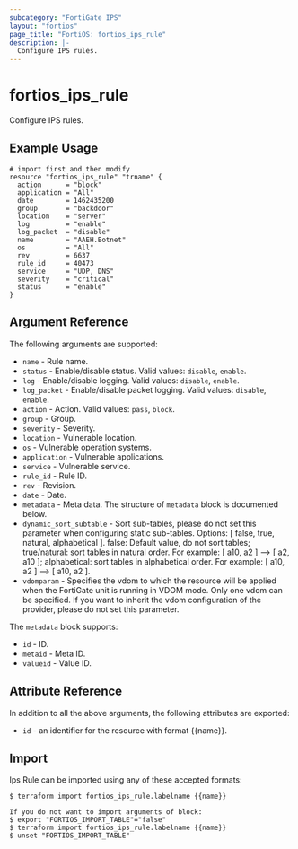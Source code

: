 ```yaml
---
subcategory: "FortiGate IPS"
layout: "fortios"
page_title: "FortiOS: fortios_ips_rule"
description: |-
  Configure IPS rules.
---
```


# fortios_ips_rule
Configure IPS rules.

## Example Usage

```hcl
# import first and then modify
resource "fortios_ips_rule" "trname" {
  action      = "block"
  application = "All"
  date        = 1462435200
  group       = "backdoor"
  location    = "server"
  log         = "enable"
  log_packet  = "disable"
  name        = "AAEH.Botnet"
  os          = "All"
  rev         = 6637
  rule_id     = 40473
  service     = "UDP, DNS"
  severity    = "critical"
  status      = "enable"
}
```

## Argument Reference

The following arguments are supported:

* `name` - Rule name.
* `status` - Enable/disable status. Valid values: `disable`, `enable`.
* `log` - Enable/disable logging. Valid values: `disable`, `enable`.
* `log_packet` - Enable/disable packet logging. Valid values: `disable`, `enable`.
* `action` - Action. Valid values: `pass`, `block`.
* `group` - Group.
* `severity` - Severity.
* `location` - Vulnerable location.
* `os` - Vulnerable operation systems.
* `application` - Vulnerable applications.
* `service` - Vulnerable service.
* `rule_id` - Rule ID.
* `rev` - Revision.
* `date` - Date.
* `metadata` - Meta data. The structure of `metadata` block is documented below.
* `dynamic_sort_subtable` - Sort sub-tables, please do not set this parameter when configuring static sub-tables. Options: [ false, true, natural, alphabetical ]. false: Default value, do not sort tables; true/natural: sort tables in natural order. For example: [ a10, a2 ] --> [ a2, a10 ]; alphabetical: sort tables in alphabetical order. For example: [ a10, a2 ] --> [ a10, a2 ].
* `vdomparam` - Specifies the vdom to which the resource will be applied when the FortiGate unit is running in VDOM mode. Only one vdom can be specified. If you want to inherit the vdom configuration of the provider, please do not set this parameter.

The `metadata` block supports:

* `id` - ID.
* `metaid` - Meta ID.
* `valueid` - Value ID.


## Attribute Reference

In addition to all the above arguments, the following attributes are exported:
* `id` - an identifier for the resource with format {{name}}.

## Import

Ips Rule can be imported using any of these accepted formats:
```
$ terraform import fortios_ips_rule.labelname {{name}}

If you do not want to import arguments of block:
$ export "FORTIOS_IMPORT_TABLE"="false"
$ terraform import fortios_ips_rule.labelname {{name}}
$ unset "FORTIOS_IMPORT_TABLE"
```
